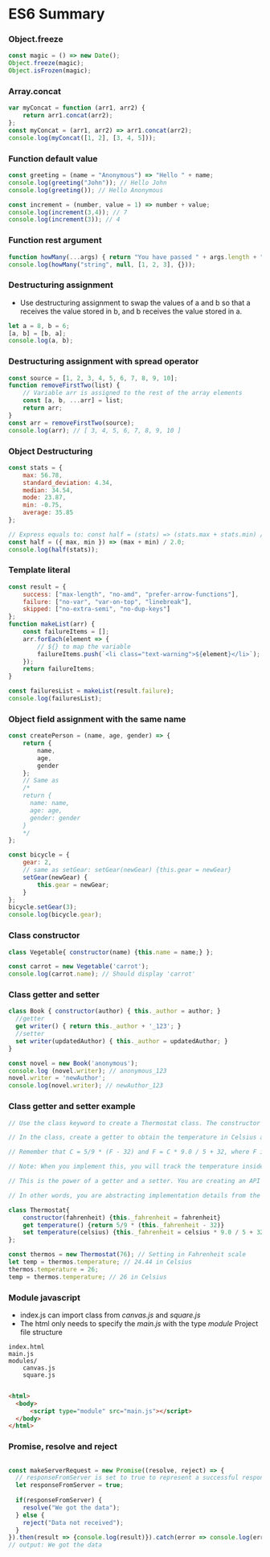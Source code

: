 # ES6 Summary

### Object.freeze
```javascript
const magic = () => new Date();
Object.freeze(magic);
Object.isFrozen(magic);

```
### Array.concat
```javascript
var myConcat = function (arr1, arr2) {
    return arr1.concat(arr2);
};
const myConcat = (arr1, arr2) => arr1.concat(arr2);
console.log(myConcat([1, 2], [3, 4, 5]));


```
### Function default value
```javascript
const greeting = (name = "Anonymous") => "Hello " + name; 
console.log(greeting("John")); // Hello John
console.log(greeting()); // Hello Anonymous

const increment = (number, value = 1) => number + value;
console.log(increment(3,4)); // 7
console.log(increment(3)); // 4


```
### Function rest argument
```javascript
function howMany(...args) { return "You have passed " + args.length + " arguments."; } console.log(howMany(0, 1, 2)); 
console.log(howMany("string", null, [1, 2, 3], {}));


```
### Destructuring assignment
- Use destructuring assignment to swap the values of a and b so that a receives the value stored in b, and b receives the value stored in a.
```javascript
let a = 8, b = 6;
[a, b] = [b, a]; 
console.log(a, b);


```
### Destructuring assignment with spread operator
```javascript
const source = [1, 2, 3, 4, 5, 6, 7, 8, 9, 10];
function removeFirstTwo(list) {
    // Variable arr is assigned to the rest of the array elements
    const [a, b, ...arr] = list;
    return arr;
}
const arr = removeFirstTwo(source);
console.log(arr); // [ 3, 4, 5, 6, 7, 8, 9, 10 ]


```
### Object Destructuring
```javascript
const stats = {
    max: 56.78,
    standard_deviation: 4.34,
    median: 34.54,
    mode: 23.87,
    min: -0.75,
    average: 35.85
};

// Express equals to: const half = (stats) => (stats.max + stats.min) / 2.0; 
const half = ({ max, min }) => (max + min) / 2.0;
console.log(half(stats));


```
### Template literal
```javascript
const result = {
    success: ["max-length", "no-amd", "prefer-arrow-functions"],
    failure: ["no-var", "var-on-top", "linebreak"],
    skipped: ["no-extra-semi", "no-dup-keys"]
};
function makeList(arr) {
    const failureItems = [];
    arr.forEach(element => {
        // ${} to map the variable 
        failureItems.push(`<li class="text-warning">${element}</li>`);
    });
    return failureItems;
}

const failuresList = makeList(result.failure);
console.log(failuresList);


```
### Object field assignment with the same name
```javascript
const createPerson = (name, age, gender) => {
    return {
        name,
        age,
        gender
    };
    // Same as 
    /*
    return {
      name: name,
      age: age,
      gender: gender
    }
    */
};

const bicycle = {
    gear: 2,
    // same as setGear: setGear(newGear) {this.gear = newGear}
    setGear(newGear) {
        this.gear = newGear;
    }
};
bicycle.setGear(3);
console.log(bicycle.gear);


```
### Class constructor
```javascript
class Vegetable{ constructor(name) {this.name = name;} };

const carrot = new Vegetable('carrot');
console.log(carrot.name); // Should display 'carrot'


```
### Class getter and setter
```javascript
class Book { constructor(author) { this._author = author; } 
  //getter 
  get writer() { return this._author + '_123'; } 
  //setter
  set writer(updatedAuthor) { this._author = updatedAuthor; } 
} 

const novel = new Book('anonymous'); 
console.log (novel.writer); // anonymous_123
novel.writer = 'newAuthor'; 
console.log(novel.writer); // newAuthor_123

```
### Class getter and setter example
```javascript
// Use the class keyword to create a Thermostat class. The constructor accepts a Fahrenheit temperature.

// In the class, create a getter to obtain the temperature in Celsius and a setter to set the temperature in Celsius.

// Remember that C = 5/9 * (F - 32) and F = C * 9.0 / 5 + 32, where F is the value of temperature in Fahrenheit, and C is the value of the same temperature in Celsius.

// Note: When you implement this, you will track the temperature inside the class in one scale, either Fahrenheit or Celsius.

// This is the power of a getter and a setter. You are creating an API for another user, who can get the correct result regardless of which one you track.

// In other words, you are abstracting implementation details from the user.

class Thermostat{
    constructor(fahrenheit) {this._fahrenheit = fahrenheit}
    get temperature() {return 5/9 * (this._fahrenheit - 32)}
    set temperature(celsius) {this._fahrenheit = celsius * 9.0 / 5 + 32}
};

const thermos = new Thermostat(76); // Setting in Fahrenheit scale
let temp = thermos.temperature; // 24.44 in Celsius
thermos.temperature = 26;
temp = thermos.temperature; // 26 in Celsius

```
### Module javascript
- index.js can import class from *canvas.js* and *square.js*
- The html only needs to specify the *main.js* with the type *module*
Project file structure
```
index.html
main.js
modules/
    canvas.js
    square.js
```
```html

<html>
  <body>
      <script type="module" src="main.js"></script>
  </body>
</html>

```
### Promise, resolve and reject
```javascript

const makeServerRequest = new Promise((resolve, reject) => {
  // responseFromServer is set to true to represent a successful response from a server
  let responseFromServer = true;
    
  if(responseFromServer) {
    resolve("We got the data");
  } else {  
    reject("Data not received");
  }
}).then(result => {console.log(result)}).catch(error => console.log(error));
// output: We got the data
```
